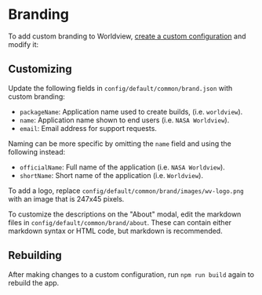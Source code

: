 # Branding

To add custom branding to Worldview,
[create a custom configuration](config/configuration.md) and modify it:

## Customizing

Update the following fields in `config/default/common/brand.json` with custom branding:

* `packageName`: Application name used to create builds, (i.e. `worldview`).
* `name`: Application name shown to end users (i.e. `NASA Worldview`).
* `email`: Email address for support requests.

Naming can be more specific by omitting the `name` field and using
the following instead:

* `officialName`: Full name of the application (i.e. `NASA Worldview`).
* `shortName`: Short name of the application (i.e. `Worldview`).

To add a logo, replace `config/default/common/brand/images/wv-logo.png` with an image
that is 247x45 pixels.

To customize the descriptions on the "About" modal, edit the markdown files in `config/default/common/brand/about`.  These can contain either markdown syntax or HTML code, but markdown is recommended.

## Rebuilding

After making changes to a custom configuration, run `npm run build` again to
rebuild the app.
